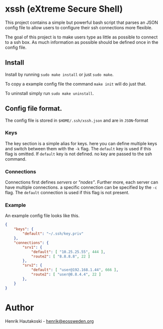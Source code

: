 # xssh (eXtreme Secure Shell)

This project contains a simple but powerful bash script that
parses an JSON config file to allow users to configure their
ssh connections more flexible.

The goal of this project is to make users type as little
as possible to connect to a ssh box.
As much information as possible should be defined once in
the config file.

## Install

Install by running `sudo make install` or just `sudo make`.

To copy a example config file the command `make init` will do just that.

To uninstall simply run `sudo make uninstall`.

## Config file format.

The config file is stored in `$HOME/.ssh/xssh.json` and are in `JSON`-format

### Keys

The key section is a simple alias for keys. here
you can define multiple keys and switch between them with
the `-k` flag. The `default` key is used if this flag is
omitted. If `default` key is not defined. no key are passed
to the ssh command.

### Connections

Connections first defines _servers_ or _"nodes"_.
Further more, each server can have multiple connections.
a specific connection can be specified by the `-c` flag.
The `default` connection is used if this flag is not present.

### Example

An example config file looks like this.

```JSON
{
	"keys": {
		"default": "~/.ssh/key.priv"
	},
	"connections": {
		"srv1": {
			"default": [ "10.25.25.55", 444 ],
			"route2": [ "8.8.8.8", 22 ]
		},
		"srv2": {
			"default": [ "user@192.168.1.44", 666 ],
			"route2": [ "user@8.8.4.4", 22 ]
		},
	}
}
```

# Author

Henrik Hautakoski - [henrik@eossweden.org](mailto:henrik@eossweden.org)
